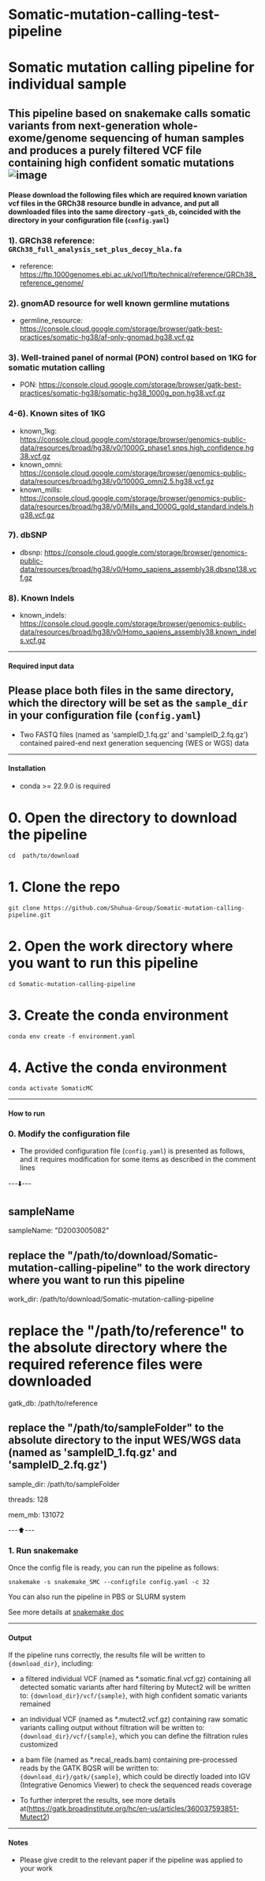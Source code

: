 # Somatic-mutation-calling-test-pipeline
# Somatic mutation calling pipeline for individual sample #

This pipeline based on snakemake calls somatic variants from next-generation whole-exome/genome sequencing of human samples and produces a purely filtered VCF file containing high confident somatic mutations
![image](https://github.com/MorganHis/Somatic-mutation-calling-test-pipeline/assets/84215074/b490c5fb-6e51-4f0d-b129-f2a24c649a33)
-----------------------------------

#### Please download the following files which are required known variation vcf files in the GRCh38 resource bundle in advance, and put all downloaded files into the same directory -`` gatk_db ``, coincided with the directory in your configuration file (`` config.yaml ``)

### 1). GRCh38 reference: `` GRCh38_full_analysis_set_plus_decoy_hla.fa``
* reference: https://ftp.1000genomes.ebi.ac.uk/vol1/ftp/technical/reference/GRCh38_reference_genome/

### 2). gnomAD resource for well known germline mutations
* germline_resource: https://console.cloud.google.com/storage/browser/gatk-best-practices/somatic-hg38/af-only-gnomad.hg38.vcf.gz

### 3). Well-trained panel of normal (PON) control based on 1KG for somatic mutation calling
* PON: https://console.cloud.google.com/storage/browser/gatk-best-practices/somatic-hg38/somatic-hg38_1000g_pon.hg38.vcf.gz

### 4-6). Known sites of 1KG
* known_1kg: https://console.cloud.google.com/storage/browser/genomics-public-data/resources/broad/hg38/v0/1000G_phase1.snps.high_confidence.hg38.vcf.gz
* known_omni: https://console.cloud.google.com/storage/browser/genomics-public-data/resources/broad/hg38/v0/1000G_omni2.5.hg38.vcf.gz
* known_mills: https://console.cloud.google.com/storage/browser/genomics-public-data/resources/broad/hg38/v0/Mills_and_1000G_gold_standard.indels.hg38.vcf.gz

### 7). dbSNP
* dbsnp: https://console.cloud.google.com/storage/browser/genomics-public-data/resources/broad/hg38/v0/Homo_sapiens_assembly38.dbsnp138.vcf.gz

### 8). Known Indels
* known_indels: https://console.cloud.google.com/storage/browser/genomics-public-data/resources/broad/hg38/v0/Homo_sapiens_assembly38.known_indels.vcf.gz

-----------------------------------

#### Required input data

## Please place both files in the same directory, which the directory will be set as the `` sample_dir `` in your configuration file (`` config.yaml ``)

* Two FASTQ files (named as 'sampleID_1.fq.gz' and 'sampleID_2.fq.gz') contained paired-end next generation sequencing (WES or WGS) data

-----------------------------------

#### Installation

* conda >= 22.9.0 is required

# 0. Open the directory to download the pipeline

```
cd  path/to/download
```

# 1. Clone the repo

```
git clone https://github.com/Shuhua-Group/Somatic-mutation-calling-pipeline.git
```

# 2. Open the work directory where you want to run this pipeline

```
cd Somatic-mutation-calling-pipeline
```

# 3. Create the conda environment

```
conda env create -f environment.yaml
```

# 4. Active the conda environment

```
conda activate SomaticMC
```

-----------------------------------

#### How to run

### 0. Modify the configuration file

* The provided configuration file (`` config.yaml ``) is presented as follows, and it requires modification for some items as described in the comment lines

---⬇️---

## sampleName

sampleName: "D2003005082"

## replace the "/path/to/download/Somatic-mutation-calling-pipeline" to the work directory where you want to run this pipeline

work_dir: /path/to/download/Somatic-mutation-calling-pipeline

# replace the "/path/to/reference" to the absolute directory where the required reference files were downloaded

gatk_db: /path/to/reference

## replace the "/path/to/sampleFolder" to the absolute directory to the input WES/WGS data (named as 'sampleID_1.fq.gz' and 'sampleID_2.fq.gz')

sample_dir: /path/to/sampleFolder

threads: 128

mem_mb: 131072


---⬆️---

### 1. Run snakemake

Once the config file is ready, you can run the pipeline as follows:

```
snakemake -s snakemake_SMC --configfile config.yaml -c 32

``` 

You can also run the pipeline in PBS or SLURM system

See more details at [snakemake doc](https://snakemake.readthedocs.io/en/stable/executing/cluster.html)

-----------------------------------

#### Output

If the pipeline runs correctly, the results file will be written to `{download_dir}`, including:

* a filtered individual VCF (named as *.somatic.final.vcf.gz) containing all detected somatic variants after hard filtering by Mutect2 will be written to: `` {download_dir}/vcf/{sample} ``, with high confident somatic variants remained

* an individual VCF (named as *.mutect2.vcf.gz) containing raw somatic variants calling output without filtration will be written to: `` {download_dir}/vcf/{sample} ``, which you can define the filtration rules customized

* a bam file (named as *.recal_reads.bam) containing pre-processed reads by the GATK BQSR will be written to: `` {download_dir}/gatk/{sample} ``, which could be directly loaded into IGV (Integrative Genomics Viewer) to check the sequenced reads coverage


* To further interpret the results, see more details at(https://gatk.broadinstitute.org/hc/en-us/articles/360037593851-Mutect2)

-----------------------------------

#### Notes

* Please give credit to the relevant paper if the pipeline was applied to your work

